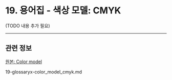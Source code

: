 # 19. 용어집 - 색상 모델: CMYK

(TODO 내용 추가 필요)

***

## 관련 정보

[원본: Color model](https://docs.gimp.org/2.10/ko/glossary.html#glossary-cmyk)

19-glossaryx-color_model_cmyk.md
